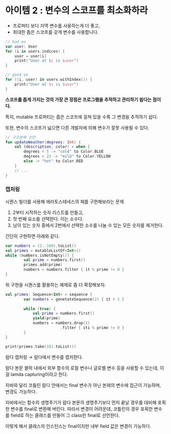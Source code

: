 # 아이템 2 : 변수의 스코프를 최소화하라

- 프로퍼티 보다 지역 변수를 사용하는게 더 좋고,
- 최대한 좁은 스코프를 갖게 변수를 사용합니다.

```kotlin
// bad ex
var user: User
for (i in users.indices) {
	user = user[i]
	print("User at $i is $user")
}

// good ex
for ((i, user) in users.withIndex()) {
	print("User at $i is $user")
}
```

**스코프를 좁게 가지는 것의 가장 큰 장점은 프로그램을 추적하고 관리하기 쉽다는 점이다.**

특히, mutable 프로퍼티는 좁은 스코프에 걸쳐 있을 수록 그 변경을 추적하기 쉽다.

또한, 변수의 스코프가 넓으면 다른 개발자에 의해 변수가 잘못 사용될 수 있다. 

```kotlin
// 구조분해 선언
fun updateWeather(degrees: Int) {
	val (description, color) = when {
		degrees < 5 -> "cold" to Color.BLUE
		degrees < 23 -> "mild" to Color.YELLOW
		else -> "hot" to Color.RED
	}
	// ...
}
```

### 캡처링

시퀀스 빌더를 사용해 에라토스테네스의 체를 구현해보라는 문제

1. 2부터 시작하는 숫자 리스트를 만들고,
2. 첫 번째 요소를 선택한다. 이는 소수다.
3. 남아 있는 숫자 중에서 2번에서 선택한 소수를 나눌 수 있는 모든 숫자를 제거한다.

간단히 구현하면 아래와 같다.

```kotlin
var numbers = (2..100).toList()
val primes = mutableListOf<Int>()
while (numbers.isNotEmpty()) {
		val prime = numbers.first()
		primes.add(prime)
		numbers = numbers.filter { it % prime != 0 }
}
```

위 구현을 시퀀스를 활용하는 예제로 좀 더 확장해보자. 

```kotlin
val primes: Sequence<Int> = sequence {
		var numbers = genetateSequence(2) { it + 1 }
	
		while (true) {
			val prime = numbers.first()
			yield(prime)
			numbers = numbers.drop(1)
						.filter { iti % prime != 0 }
		}
}

print(primes.take(10).toList())
```

람다 캡처링 → 람다에서 변수를 캡처한다.

람다 본문 블럭 내에서 외부 함수의 로컬 변수나 글로벌 변수 등을 사용할 수 있는데, 이걸 lamda capturing이라고 한다.

자바와 달리 코틀린 람다 안에서는 final 변수가 아닌 본래의 변수에 접근이 가능하며, 변경도 가능하다.

자바에서는 함수의 생명주기가 람다 본문의 생명주기보다 먼저 끝날 경우를 대비해 포획한 변수를 final로 변환해 버린다. 따라서 변경이 어려운데, 코틀린의 경우 포획한 변수를 field로 하는 클래스를 만들어 그 class만 final로 선언한다.

이렇게 해서 클래스의 인스턴스는 final이지만 내부 field 값은 변경이 가능하다.